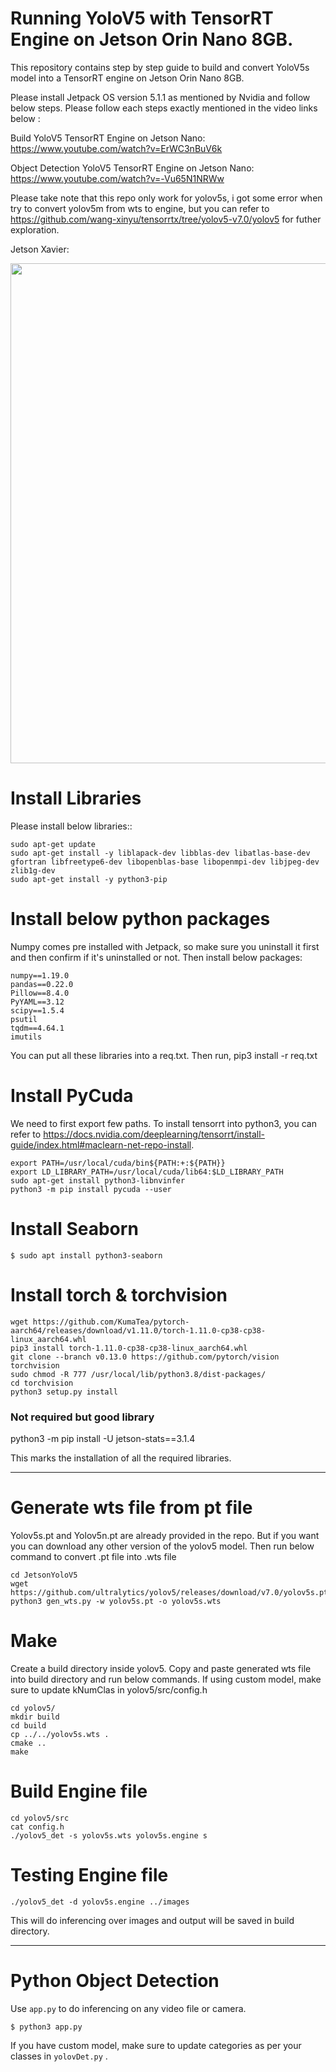 Running YoloV5 with TensorRT Engine on Jetson Orin Nano 8GB.
==========

This repository contains step by step guide to build and convert YoloV5s model into a TensorRT engine on Jetson Orin Nano 8GB.

Please install Jetpack OS version 5.1.1 as mentioned by Nvidia and follow below steps. Please follow each steps exactly mentioned in the video links below :

Build YoloV5 TensorRT Engine on Jetson Nano: https://www.youtube.com/watch?v=ErWC3nBuV6k

Object Detection YoloV5 TensorRT Engine on Jetson Nano: https://www.youtube.com/watch?v=-Vu65N1NRWw

Please take note that this repo only work for yolov5s, i got some error when try to convert yolov5m from wts to engine, but you can refer to https://github.com/wang-xinyu/tensorrtx/tree/yolov5-v7.0/yolov5 for futher exploration.

Jetson Xavier:

<img src="videos/out.jpg" width="800"/>

Install Libraries
=============
Please install below libraries::

    sudo apt-get update
	sudo apt-get install -y liblapack-dev libblas-dev libatlas-base-dev gfortran libfreetype6-dev libopenblas-base libopenmpi-dev libjpeg-dev zlib1g-dev
	sudo apt-get install -y python3-pip
	

Install below python packages
=============
Numpy comes pre installed with Jetpack, so make sure you uninstall it first and then confirm if it's uninstalled or not. Then install below packages:

    numpy==1.19.0
	pandas==0.22.0
	Pillow==8.4.0
	PyYAML==3.12
	scipy==1.5.4
	psutil
	tqdm==4.64.1
	imutils

 You can put all these libraries into a req.txt. Then run, pip3 install -r req.txt

Install PyCuda
=============
We need to first export few paths. To install tensorrt into python3, you can refer to https://docs.nvidia.com/deeplearning/tensorrt/install-guide/index.html#maclearn-net-repo-install.

	export PATH=/usr/local/cuda/bin${PATH:+:${PATH}}
	export LD_LIBRARY_PATH=/usr/local/cuda/lib64:$LD_LIBRARY_PATH
 	sudo apt-get install python3-libnvinfer
	python3 -m pip install pycuda --user
	

Install Seaborn
=============

    $ sudo apt install python3-seaborn
	
Install torch & torchvision
=============

	wget https://github.com/KumaTea/pytorch-aarch64/releases/download/v1.11.0/torch-1.11.0-cp38-cp38-linux_aarch64.whl
	pip3 install torch-1.11.0-cp38-cp38-linux_aarch64.whl
	git clone --branch v0.13.0 https://github.com/pytorch/vision torchvision
	sudo chmod -R 777 /usr/local/lib/python3.8/dist-packages/ 
 	cd torchvision
	python3 setup.py install 
	
### Not required but good library
python3 -m pip install -U jetson-stats==3.1.4

This marks the installation of all the required libraries.

------------------------------------------------------------------------------------------

Generate wts file from pt file
=============
Yolov5s.pt and Yolov5n.pt are already provided in the repo. But if you want you can download any other version of the yolov5 model. Then run below command to convert .pt file into .wts file 

	cd JetsonYoloV5
 	wget https://github.com/ultralytics/yolov5/releases/download/v7.0/yolov5s.pt
	python3 gen_wts.py -w yolov5s.pt -o yolov5s.wts
	
Make
=============
Create a build directory inside yolov5. Copy and paste generated wts file into build directory and run below commands. If using custom model, make sure to update kNumClas in yolov5/src/config.h

	cd yolov5/
	mkdir build
	cd build
	cp ../../yolov5s.wts .
	cmake ..
	make 
	
Build Engine file 
=============

    cd yolov5/src
    cat config.h
    ./yolov5_det -s yolov5s.wts yolov5s.engine s
	

Testing Engine file 
=============

	./yolov5_det -d yolov5s.engine ../images
	
This will do inferencing over images and output will be saved in build directory.

-----------------------------------------------------------------------------------------

Python Object Detection
=============
Use `app.py` to do inferencing on any video file or camera.

	$ python3 app.py

If you have custom model, make sure to update categories as per your classes in `yolovDet.py` .

